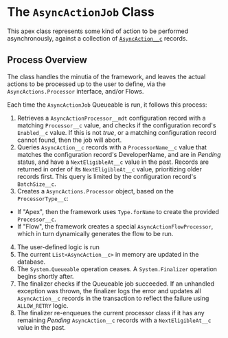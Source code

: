 # The `AsyncActionJob` Class

This apex class represents some kind of action to be performed asynchronously, against a collection of [`AsyncAction__c`](/docs/ASYNCACTIONOBJECT.md) records.

## Process Overview

The class handles the minutia of the framework, and leaves the actual actions to be processed up to the user to define, via the `AsyncActions.Processor` interface, and/or Flows.

Each time the `AsyncActionJob` Queueable is run, it follows this process:

1. Retrieves a `AsyncActionProcessor__mdt` configuration record with a matching `Processor__c` value, and checks if the configuration record's `Enabled__c` value. If this is not _true_, or a matching configuration record cannot found, then the job will abort.
2. Queries `AsyncAction__c` records with a `ProcessorName__c` value that matches the configuration record's DeveloperName, and are in _Pending_ status, and have a `NextEligibleAt__c` value in the past. Records are returned in order of its `NextEligibleAt__c` value, prioritizing older records first. This query is limited by the configuration record's `BatchSize__c`.
3. Creates a `AsyncActions.Processor` object, based on the `ProcessorType__c`:

-   If "Apex", then the framework uses `Type.forName` to create the provided `Processor__c`.
-   If "Flow", the framework creates a special `AsyncActionFlowProcessor`, which in turn dynamically generates the flow to be run.

4. The user-defined logic is run
5. The current `List<AsyncAction__c>` in memory are updated in the database.
6. The `System.Queueable` operation ceases. A `System.Finalizer` operation begins shortly after.
7. The finalizer checks if the Queueable job succeeded. If an unhandled exception was thrown, the finalizer logs the error and updates all `AsyncAction__c` records in the transaction to reflect the failure using `ALLOW_RETRY` logic.
8. The finalizer re-enqueues the current processor class if it has any remaining _Pending_ `AsyncAction__c` records with a `NextEligibleAt__c` value in the past.
